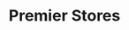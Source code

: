 ---
title: "Premier Stores"
url: /barrow-in-furness/premier-stores-yarlside-road/
shop: convenience
---
